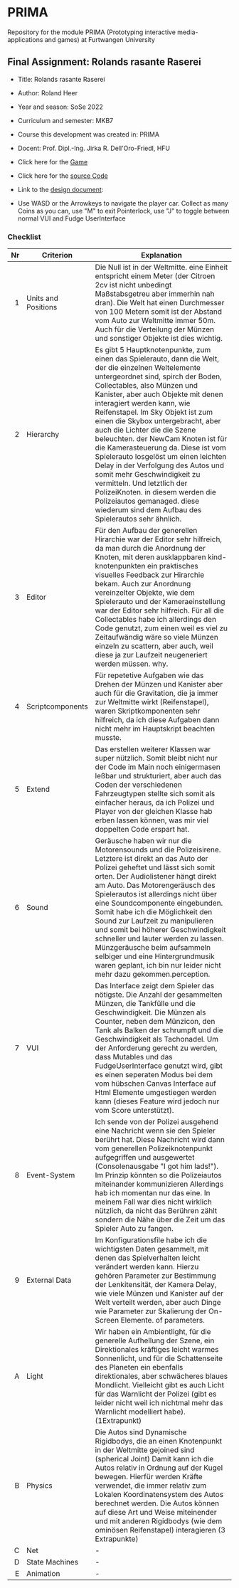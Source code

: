 # PRIMA

Repository for the module PRIMA (Prototyping interactive media-applications and games) at Furtwangen University

## Final Assignment: Rolands rasante Raserei

- Title: Rolands rasante Raserei
- Author: Roland Heer
- Year and season: SoSe 2022
- Curriculum and semester: MKB7
- Course this development was created in: PRIMA
- Docent: Prof. Dipl.-Ing. Jirka R. Dell'Oro-Friedl, HFU
- Click here for the [Game](https://rolandheer.github.io/Prima/Endabgabe/index.html)
- Click here for the [source Code](https://github.com/RolandHeer/Prima/tree/main/Endabgabe)
- Link to the [design document](https://github.com/RolandHeer/Prima/tree/main/Endabgabe/Documentation/designDocument.pdf): 

- Use WASD or the Arrowkeys to navigate the player car. Collect as many Coins as you can, use "M" to exit Pointerlock, use "J" to toggle between normal VUI and Fudge UserInterface


### Checklist

|  Nr | Criterion           | Explanation                                                                                                         |
| --: | ------------------- | ------------------------------------------------------------------------------------------------------------------- |
|   1 | Units and Positions | Die Null ist in der Weltmitte. eine Einheit entspricht einem Meter (der Citroen 2cv ist nicht unbedingt Maßstabsgetreu aber immerhin nah dran). Die Welt hat einen Durchmesser von 100 Metern somit ist der Abstand vom Auto zur Weltmitte immer 50m. Auch für die Verteilung der Münzen und sonstiger Objekte ist dies wichtig.                               |
|   2 | Hierarchy           | Es gibt 5 Hauptknotenpunkte, zum einen das Spielerauto, dann die Welt, der die einzelnen Weltelemente untergeordnet sind, spirch der Boden, Collectables, also Münzen und Kanister, aber auch Objekte mit denen interagiert werden kann, wie Reifenstapel. Im Sky Objekt ist zum einen die Skybox untergebracht, aber auch die Lichter die die Szene beleuchten. der NewCam Knoten ist für die Kamerasteuerung da. Diese ist vom Spielerauto losgelöst um einen leichten Delay in der Verfolgung des Autos und somit mehr Geschwindigkeit zu vermitteln. Und letztlich der PolizeiKnoten. in diesem werden die Polizeiautos gemanaged. diese wiederum sind dem Aufbau des Spielerautos sehr ähnlich.                                                |
|   3 | Editor              | Für den Aufbau der generellen Hirarchie war der Editor sehr hilfreich, da man durch die Anordnung der Knoten, mit deren ausklappbaren kind-knotenpunkten ein praktisches visuelles Feedback zur Hirarchie bekam. Auch zur Anordnung vereinzelter Objekte, wie dem Spielerauto und der Kameraeinstellung war der Editor sehr hilfreich. Für all die Collectables habe ich allerdings den Code genutzt, zum einen weil es viel zu Zeitaufwändig wäre so viele Münzen einzeln zu scattern, aber auch, weil diese ja zur Laufzeit neugeneriert werden müssen. why.                                    |
|   4 | Scriptcomponents    | Für repetetive Aufgaben wie das Drehen der Münzen und Kanister aber auch für die Gravitation, die ja immer zur Weltmitte wirkt (Reifenstapel), waren Skriptkomponenten sehr hilfreich, da ich diese Aufgaben dann nicht mehr im Hauptskript beachten musste.                         |
|   5 | Extend              | Das erstellen weiterer Klassen war super nützlich. Somit bleibt nicht nur der Code im Main noch einigermasen leßbar und strukturiert, aber auch das Coden der verschiedenen Fahrzeugtypen stellte sich somit als einfacher heraus, da ich Polizei und Player von der gleichen Klasse hab erben lassen können, was mir viel doppelten Code erspart hat.                 |
|   6 | Sound               | Geräusche haben wir nur die Motorensounds und die Polizeisirene. Letztere ist direkt an das Auto der Polizei geheftet und lässt sich somit orten. Der Audiolistener hängt direkt am Auto. Das Motorengeräusch des Spielerautos ist allerdings nicht über eine Soundcomponente eingebunden. Somit habe ich die Möglichkeit den Sound zur Laufzeit zu manipulieren und somit bei höherer Geschwindigkeit schneller und lauter werden zu lassen. Münzgeräusche beim aufsammeln selbiger und eine Hintergrundmusik waren geplant, ich bin nur leider nicht mehr dazu gekommen.perception.                     |
|   7 | VUI                 | Das Interface zeigt dem Spieler das nötigste. Die Anzahl der gesammelten Münzen, die Tankfülle und die Geschwindigkeit. Die Münzen als Counter, neben dem Münzicon, den Tank als Balken der schrumpft und die Geschwindigkeit als Tachonadel. Um der Anforderung gerecht zu werden, dass Mutables und das FudgeUserInterface genutzt wird, gibt es einen seperaten Modus bei dem vom hübschen Canvas Interface auf Html Elemente umgestiegen werden kann (dieses Feature wird jedoch nur vom Score unterstützt).          |
|   8 | Event-System        | Ich sende von der Polizei ausgehend eine Nachricht wenn sie den Spieler berührt hat. Diese Nachricht wird dann vom generellen Polizeiknotenpunkt aufgegriffen und ausgewertet (Consolenausgabe "I got him lads!"). Im Prinzip könnten so die Polizeiautos miteinander kommunizieren Allerdings hab ich momentan nur das eine. In meinem Fall war dies nicht wirklich nützlich, da nicht das Berühren zählt sondern die Nähe über die Zeit um das Spieler Auto zu fangen. |
|   9 | External Data       | Im Konfigurationsfile habe ich die wichtigsten Daten gesammelt, mit denen das Spielverhalten leicht verändert werden kann. Hierzu gehören Parameter zur Bestimmung der Lenkitensität, der Kamera Delay, wie viele Münzen und Kanister auf der Welt verteilt werden, aber auch Dinge wie Parameter zur Skalierung der On-Screen Elemente. of parameters.   |
|   A | Light               | Wir haben ein Ambientlight, für die generelle Aufhellung der Szene, ein Direktionales kräftiges leicht warmes Sonnenlicht, und für die Schattenseite des Planeten ein ebenfalls direktionales, aber schwächeres blaues Mondlicht. Vielleicht gibt es auch Licht für das Warnlicht der Polizei (gibt es leider nicht weil ich nichtmal mehr das Warnlicht modelliert habe). (1Extrapunkt)                                                                   |
|   B | Physics             | Die Autos sind Dynamische Rigidbodys, die an einen Knotenpunkt in der Weltmitte gejoined sind (spherical Joint) Damit kann ich die Autos relativ in Ordnung auf der Kugel bewegen. Hierfür werden Kräfte verwendet, die immer relativ zum Lokalen Koordinatensystem des Autos berechnet werden. Die Autos können auf diese Art und Weise miteinender und mit anderen Rigidbodys (wie dem ominösen Reifenstapel) interagieren (3 Extrapunkte)             |
|   C | Net                 |  -                                                                      |
|   D | State Machines      |  -        |
|   E | Animation           | -                        |

